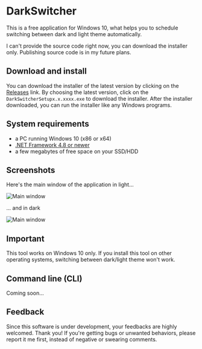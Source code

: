# DarkSwitcher
This is a free application for Windows 10, what helps you to schedule switching between dark and light theme automatically.

I can't provide the source code right now, you can download the installer only. Publishing source code is in my future plans.

## Download and install
You can download the installer of the latest version by clicking on the [Releases](https://github.com/iminet/darkswitcher/releases) link. By choosing the latest version, click on the `DarkSwitcherSetupx.x.xxxx.exe` to download the installer. After the installer downloaded, you can run the installer like any Windows programs.

## System requirements
- a PC running Windows 10 (x86 or x64)
- [.NET Framework 4.8 or newer](https://dotnet.microsoft.com/download/dotnet-framework)
- a few megabytes of free space on your SSD/HDD

## Screenshots
Here's the main window of the application in light...

![Main window](https://i.ibb.co/RN39Brx/darkswitcher-screenshot-1-0-7780.png)

... and in dark

![Main window](https://i.ibb.co/8df6c1f/darkswitcher-screenshot-dark-1-0-7780.png)

## Important
This tool works on Windows 10 only. If you install this tool on other operating systems, switching between dark/light theme won't work.

## Command line (CLI)
Coming soon...

## Feedback
Since this software is under development, your feedbacks are highly welcomed. Thank you! If you're getting bugs or unwanted behaviors, please report it me first, instead of negative or swearing comments.
